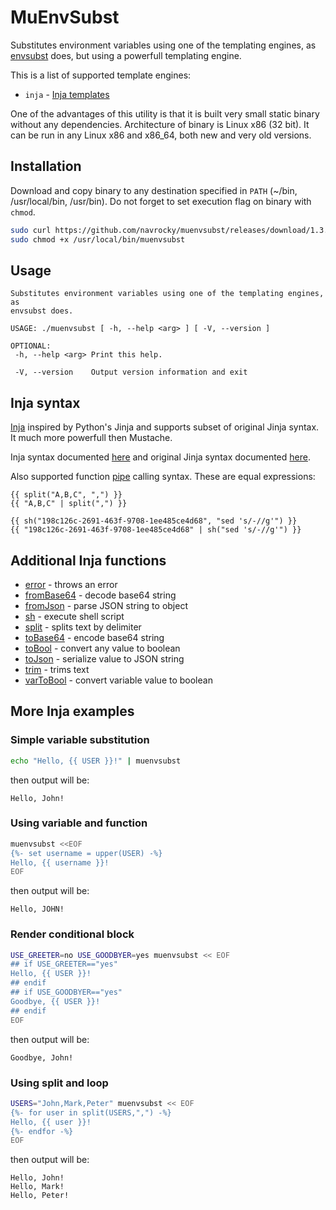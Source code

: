 # MuEnvSubst

Substitutes environment variables using one of the templating engines, as 
[envsubst](https://www.gnu.org/software/gettext/manual/html_node/envsubst-Invocation.html) does, but using a powerfull templating engine. 

This is a list of supported template engines:

- `inja` - [Inja templates](https://pantor.github.io/inja/)

One of the advantages of this utility is that it is built very small static binary without any dependencies.
Architecture of binary is Linux x86 (32 bit). It can be run in any Linux x86 and x86_64, both new and very old versions.

## Installation

Download and copy binary to any destination specified in `PATH` (~/bin, /usr/local/bin, /usr/bin). 
Do not forget to set execution flag on binary with `chmod`.

```sh
sudo curl https://github.com/navrocky/muenvsubst/releases/download/1.3.0/muenvsubst -Lo /usr/local/bin/muenvsubst
sudo chmod +x /usr/local/bin/muenvsubst
```

## Usage

```
Substitutes environment variables using one of the templating engines, as 
envsubst does. 

USAGE: ./muenvsubst [ -h, --help <arg> ] [ -V, --version ] 

OPTIONAL:
 -h, --help <arg> Print this help. 

 -V, --version    Output version information and exit
```

## Inja syntax

[Inja](https://pantor.github.io/inja/) inspired by Python's Jinja and supports subset of original Jinja syntax. It 
much more powerfull then Mustache. 

Inja syntax documented [here](https://pantor.github.io/inja/) and original Jinja syntax documented 
[here](https://jinja.palletsprojects.com/en/stable/templates/).

Also supported function [pipe](https://jinja.palletsprojects.com/en/stable/templates/#filters) calling syntax. 
These are equal expressions:

```
{{ split("A,B,C", ",") }}
{{ "A,B,C" | split(",") }}

{{ sh("198c126c-2691-463f-9708-1ee485ce4d68", "sed 's/-//g'") }}
{{ "198c126c-2691-463f-9708-1ee485ce4d68" | sh("sed 's/-//g'") }}
```

## Additional Inja functions

- [error](functions.md#error) - throws an error
- [fromBase64](functions.md#fromBase64) - decode base64 string
- [fromJson](functions.md#fromJson) - parse JSON string to object
- [sh](functions.md#sh) - execute shell script
- [split](functions.md#split) - splits text by delimiter
- [toBase64](functions.md#toBase64) - encode base64 string
- [toBool](functions.md#toBool) - convert any value to boolean
- [toJson](functions.md#toJson) - serialize value to JSON string
- [trim](functions.md#trim) - trims text
- [varToBool](functions.md#varToBool) - convert variable value to boolean

## More Inja examples

### Simple variable substitution

```sh
echo "Hello, {{ USER }}!" | muenvsubst
```

then output will be: 

```
Hello, John!
```

### Using variable and function

```sh
muenvsubst <<EOF
{%- set username = upper(USER) -%}
Hello, {{ username }}!
EOF
```

then output will be: 

```
Hello, JOHN!
```
  
### Render conditional block

```sh
USE_GREETER=no USE_GOODBYER=yes muenvsubst << EOF
## if USE_GREETER=="yes"
Hello, {{ USER }}!
## endif
## if USE_GOODBYER=="yes"
Goodbye, {{ USER }}!
## endif
EOF
```

then output will be: 

```
Goodbye, John!
```

### Using split and loop
  
```sh
USERS="John,Mark,Peter" muenvsubst << EOF
{%- for user in split(USERS,",") -%}
Hello, {{ user }}!
{%- endfor -%}
EOF
```

then output will be: 

```
Hello, John!
Hello, Mark!
Hello, Peter!
```
